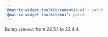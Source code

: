 ```yaml
---
'@matrix-widget-toolkit/semantic-ui': patch
'@matrix-widget-toolkit/mui': patch
---
```


Bump `i18next` from 22.5.1 to 23.4.4.
